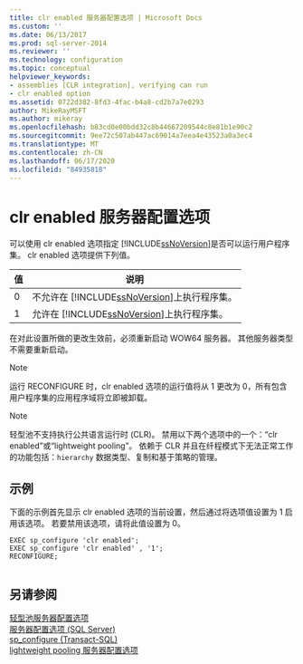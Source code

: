 ```yaml
---
title: clr enabled 服务器配置选项 | Microsoft Docs
ms.custom: ''
ms.date: 06/13/2017
ms.prod: sql-server-2014
ms.reviewer: ''
ms.technology: configuration
ms.topic: conceptual
helpviewer_keywords:
- assemblies [CLR integration], verifying can run
- clr enabled option
ms.assetid: 0722d382-8fd3-4fac-b4a8-cd2b7a7e0293
author: MikeRayMSFT
ms.author: mikeray
ms.openlocfilehash: b83cd0e00bdd32c8b44667209544c8e81b1e90c2
ms.sourcegitcommit: 9ee72c507ab447ac69014a7eea4e43523a0a3ec4
ms.translationtype: MT
ms.contentlocale: zh-CN
ms.lasthandoff: 06/17/2020
ms.locfileid: "84935818"
---
```

# <a name="clr-enabled-server-configuration-option"></a>clr enabled 服务器配置选项
  可以使用 clr enabled 选项指定 [!INCLUDE[ssNoVersion](../../includes/ssnoversion-md.md)]是否可以运行用户程序集。 clr enabled 选项提供下列值。  
  
|值|说明|  
|-----------|-----------------|  
|0|不允许在 [!INCLUDE[ssNoVersion](../../includes/ssnoversion-md.md)]上执行程序集。|  
|1|允许在 [!INCLUDE[ssNoVersion](../../includes/ssnoversion-md.md)]上执行程序集。|  
  
 在对此设置所做的更改生效前，必须重新启动 WOW64 服务器。 其他服务器类型不需要重新启动。  
  
> [!NOTE]  
>  运行 RECONFIGURE 时，clr enabled 选项的运行值将从 1 更改为 0，所有包含用户程序集的应用程序域将立即被卸载。  
  
> [!NOTE]  
>  轻型池不支持执行公共语言运行时 (CLR)。 禁用以下两个选项中的一个：“clr enabled”或“lightweight pooling”。 依赖于 CLR 并且在纤程模式下无法正常工作的功能包括：`hierarchy` 数据类型、复制和基于策略的管理。  
  
## <a name="example"></a>示例  
 下面的示例首先显示 clr enabled 选项的当前设置，然后通过将选项值设置为 1 启用该选项。 若要禁用该选项，请将此值设置为 0。  
  
```  
EXEC sp_configure 'clr enabled';  
EXEC sp_configure 'clr enabled' , '1';  
RECONFIGURE;  
  
```  
  
## <a name="see-also"></a>另请参阅  
 [轻型池服务器配置选项](lightweight-pooling-server-configuration-option.md)   
 [服务器配置选项 (SQL Server)](server-configuration-options-sql-server.md)   
 [sp_configure &#40;Transact-SQL&#41;](/sql/relational-databases/system-stored-procedures/sp-configure-transact-sql)   
 [lightweight pooling 服务器配置选项](lightweight-pooling-server-configuration-option.md)  
  
  

